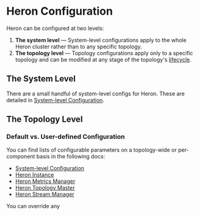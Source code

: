 # Heron Configuration

Heron can be configured at two levels:

1. **The system level** &mdash; System-level configurations apply to the whole
Heron cluster rather than to any specific topology.
2. **The topology level** &mdash; Topology configurations apply only to a
specific topology and can be modified at any stage of the topology's
[lifecycle](../../concepts/topologies.html#topology-lifecycle).

## The System Level

There are a small handful of system-level configs for Heron. These are detailed
in [System-level Configuration](system.html).

## The Topology Level

### Default vs. User-defined Configuration

You can find lists of configurable parameters on a topology-wide or
per-component basis in the following docs:

* [System-level Configuration](system.html)
* [Heron Instance](instance.html)
* [Heron Metrics Manager](metrics-manager.html)
* [Heron Topology Master](topology-master.html)
* [Heron Stream Manager](stream-manager.html)

You can override any
